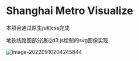 # Shanghai Metro Visualize

本项目通过原生js和css完成

地铁线路图部分通过d3.js绘制的svg图像实现

![image-20220910204245844](C:\Users\26624\AppData\Roaming\Typora\typora-user-images\image-20220910204245844.png)



